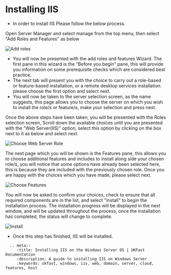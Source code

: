 # Installing IIS


* In order to install IIS Please follow the below process.


Open Server Manager and select manage from the top menu, then select "Add Roles and Features" as below

![Add roles](files/Install/addrolesandfeatures.PNG)

 * You will now be presented with the add roles and features Wizard. The first pane in this wizard is the "Before you begin" pane, this will provide you information on some prerequisite checks which are considered best practice.
 * The next tab will present you with the choice to carry out a role-based or feature-based installation, or a remote desktop services installation. please choose the first option and select next.
 * You will now be taken to the server selection screen, as the name suggests, this page allows you to choose the server on which you wish to install the role/s or feature/s, make your selection and press next.

Once the above steps have been taken, you will be presented with the Roles selection screen, Scroll down the available choices until you are presented with the "Web Server(IIS)" option, select this option by clicking on the box next to it as below and select next.

![Choose Web Server Role](files/Install/installiis.PNG)   

The next page which you will be shown is the Features pane, this allows you to choose additional features and includes to install along side your chosen role/s, you will notice that some options have already been selected here, this is because they are included with the previously chosen role.
Once you are happy with the choices which you have made, please select next.

![Choose Features](files/Install/selectfeatures.PNG)

You will now be asked to confirm your choices, check to ensure that all required components are in the list, and select "install" to begin the installation process.
The installation progress will be displayed in the next window, and will be updated throughout the process, once the installation has completed, the status will change to complete.

![Install](files/Install/installprogresstrimmed.png)

* Once this step has finished, IIS will be installed.

```eval_rst
  .. meta::
     :title: Installing IIS on the Windows Server OS | UKFast Documentation
     :description: A guide to installing IIS on Windows Server
     :keywords: ukfast, windows, iis, web, domain, server, cloud, features, host
